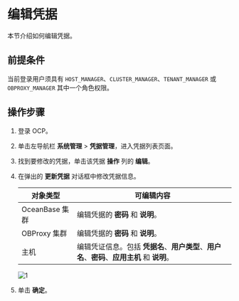 # 编辑凭据

本节介绍如何编辑凭据。

## 前提条件

当前登录用户须具有 `HOST_MANAGER`、`CLUSTER_MANAGER`、`TENANT_MANAGER` 或 `OBPROXY_MANAGER` 其中一个角色权限。

## 操作步骤

1. 登录 OCP。

2. 单击左导航栏 **系统管理** \> **凭据管理**，进入凭据列表页面。

3. 找到要修改的凭据，单击该凭据 **操作** 列的 **编辑**。

4. 在弹出的 **更新凭据** 对话框中修改凭据信息。

    | **对象类型** | **可编辑内容** |
    | --- | --- |
    | OceanBase 集群 | 编辑凭据的 **密码** 和 **说明**。 |
    | OBProxy 集群 | 编辑凭据的 **密码** 和 **说明**。 |
    | 主机 | 编辑凭证信息。包括 **凭据名**、**用户类型**、**用户名**、**密码**、**应用主机** 和 **说明**。 |

    ![1](https://obbusiness-private.oss-cn-shanghai.aliyuncs.com/doc/img/ocp/422/%E6%9B%B4%E6%96%B0%E5%87%AD%E6%8D%AE.png)

5. 单击 **确定**。
